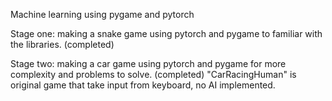 Machine learning using pygame and pytorch

Stage one: making a snake game using pytorch and pygame to familiar with the libraries. (completed)

Stage two: making a car game using pytorch and pygame for more complexity and problems to solve. (completed)
"CarRacingHuman" is original game that take input from keyboard, no AI implemented.
